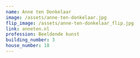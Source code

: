 ```yaml
---
name: Anne ten Donkelaar
image: /assets/anne-ten-donkelaar.jpg
flip_image: /assets/anne-ten-donkelaar_flip.jpg
link: anneten.nl
profession: Beeldende kunst
building_number: 3
house_number: 18
---
```

